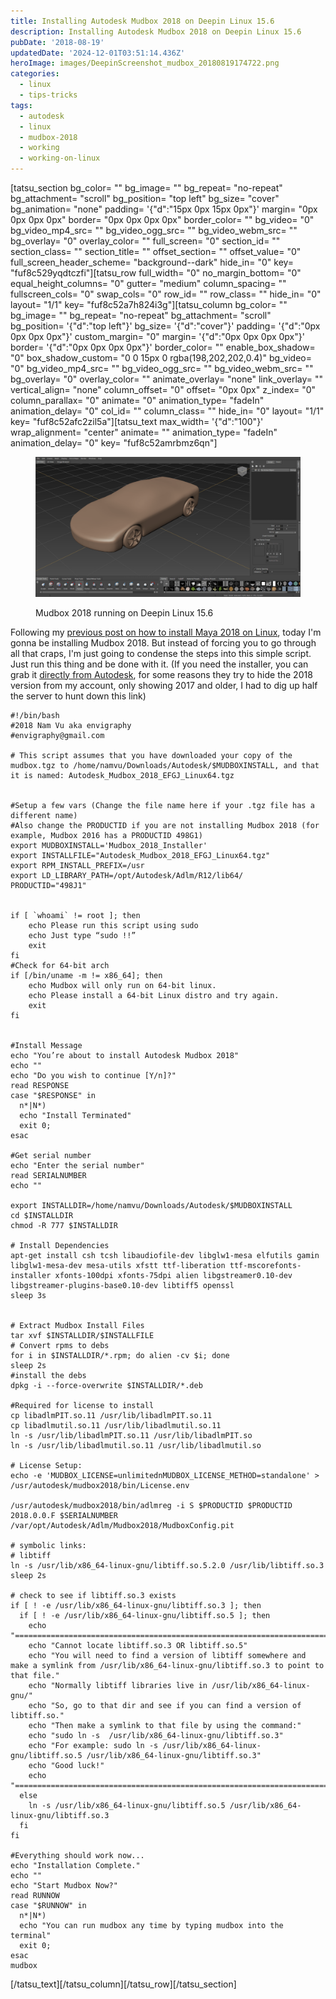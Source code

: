 ```yaml
---
title: Installing Autodesk Mudbox 2018 on Deepin Linux 15.6
description: Installing Autodesk Mudbox 2018 on Deepin Linux 15.6
pubDate: '2018-08-19'
updatedDate: '2024-12-01T03:51:14.436Z'
heroImage: images/DeepinScreenshot_mudbox_20180819174722.png
categories:
  - linux
  - tips-tricks
tags:
  - autodesk
  - linux
  - mudbox-2018
  - working
  - working-on-linux
---
```


\[tatsu\_section bg\_color= "" bg\_image= "" bg\_repeat= "no-repeat" bg\_attachment= "scroll" bg\_position= "top left" bg\_size= "cover" bg\_animation= "none" padding= '{"d":"15px 0px 15px 0px"}' margin= "0px 0px 0px 0px" border= "0px 0px 0px 0px" border\_color= "" bg\_video= "0" bg\_video\_mp4\_src= "" bg\_video\_ogg\_src= "" bg\_video\_webm\_src= "" bg\_overlay= "0" overlay\_color= "" full\_screen= "0" section\_id= "" section\_class= "" section\_title= "" offset\_section= "" offset\_value= "0" full\_screen\_header\_scheme= "background--dark" hide\_in= "0" key= "fuf8c529yqdtczfi"\]\[tatsu\_row full\_width= "0" no\_margin\_bottom= "0" equal\_height\_columns= "0" gutter= "medium" column\_spacing= "" fullscreen\_cols= "0" swap\_cols= "0" row\_id= "" row\_class= "" hide\_in= "0" layout= "1/1" key= "fuf8c52a7h824i3g"\]\[tatsu\_column bg\_color= "" bg\_image= "" bg\_repeat= "no-repeat" bg\_attachment= "scroll" bg\_position= '{"d":"top left"}' bg\_size= '{"d":"cover"}' padding= '{"d":"0px 0px 0px 0px"}' custom\_margin= "0" margin= '{"d":"0px 0px 0px 0px"}' border= '{"d":"0px 0px 0px 0px"}' border\_color= "" enable\_box\_shadow= "0" box\_shadow\_custom= "0 0 15px 0 rgba(198,202,202,0.4)" bg\_video= "0" bg\_video\_mp4\_src= "" bg\_video\_ogg\_src= "" bg\_video\_webm\_src= "" bg\_overlay= "0" overlay\_color= "" animate\_overlay= "none" link\_overlay= "" vertical\_align= "none" column\_offset= "0" offset= "0px 0px" z\_index= "0" column\_parallax= "0" animate= "0" animation\_type= "fadeIn" animation\_delay= "0" col\_id= "" column\_class= "" hide\_in= "0" layout= "1/1" key= "fuf8c52afc2zil5a"\]\[tatsu\_text max\_width= '{"d":"100"}' wrap\_alignment= "center" animate= "" animation\_type= "fadeIn" animation\_delay= "0" key= "fuf8c52amrbmz6qn"\]

<figure>

![](images/DeepinScreenshot_mudbox_20180819174722.png)

<figcaption>

Mudbox 2018 running on Deepin Linux 15.6

</figcaption>

</figure>

Following my [previous post on how to install Maya 2018 on Linux](https://namvu.net/2018/08/17/installing-autodesk-maya-2018-update-3-on-deepin-linux-15-6/), today I'm gonna be installing Mudbox 2018. But instead of forcing you to go through all that craps, I'm just going to condense the steps into this simple script. Just run this thing and be done with it. (If you need the installer, you can grab it [directly from Autodesk](http://trial2.autodesk.com/NET18SWDLD/2018/MBXPRO/ESD/Autodesk_Mudbox_2018_EFGJ_Linux64.tgz), for some reasons they try to hide the 2018 version from my account, only showing 2017 and older, I had to dig up half the server to hunt down this link) <!--more-->

```
#!/bin/bash
#2018 Nam Vu aka envigraphy
#envigraphy@gmail.com

# This script assumes that you have downloaded your copy of the mudbox.tgz to /home/namvu/Downloads/Autodesk/$MUDBOXINSTALL, and that it is named: Autodesk_Mudbox_2018_EFGJ_Linux64.tgz


#Setup a few vars (Change the file name here if your .tgz file has a different name)
#Also change the PRODUCTID if you are not installing Mudbox 2018 (for example, Mudbox 2016 has a PRODUCTID 498G1)
export MUDBOXINSTALL='Mudbox_2018_Installer'
export INSTALLFILE="Autodesk_Mudbox_2018_EFGJ_Linux64.tgz"
export RPM_INSTALL_PREFIX=/usr
export LD_LIBRARY_PATH=/opt/Autodesk/Adlm/R12/lib64/
PRODUCTID="498J1"


if [ `whoami` != root ]; then
    echo Please run this script using sudo
    echo Just type “sudo !!”
    exit
fi
#Check for 64-bit arch
if [/bin/uname -m != x86_64]; then
    echo Mudbox will only run on 64-bit linux. 
    echo Please install a 64-bit Linux distro and try again.
    exit
fi


#Install Message
echo "You’re about to install Autodesk Mudbox 2018"
echo ""
echo "Do you wish to continue [Y/n]?"
read RESPONSE
case "$RESPONSE" in
  n*|N*)
  echo "Install Terminated"
  exit 0;
esac

#Get serial number
echo "Enter the serial number"
read SERIALNUMBER
echo ""

export INSTALLDIR=/home/namvu/Downloads/Autodesk/$MUDBOXINSTALL
cd $INSTALLDIR
chmod -R 777 $INSTALLDIR

# Install Dependencies
apt-get install csh tcsh libaudiofile-dev libglw1-mesa elfutils gamin libglw1-mesa-dev mesa-utils xfstt ttf-liberation ttf-mscorefonts-installer xfonts-100dpi xfonts-75dpi alien libgstreamer0.10-dev libgstreamer-plugins-base0.10-dev libtiff5 openssl
sleep 3s


# Extract Mudbox Install Files
tar xvf $INSTALLDIR/$INSTALLFILE
# Convert rpms to debs
for i in $INSTALLDIR/*.rpm; do alien -cv $i; done
sleep 2s
#install the debs
dpkg -i --force-overwrite $INSTALLDIR/*.deb

#Required for license to install
cp libadlmPIT.so.11 /usr/lib/libadlmPIT.so.11
cp libadlmutil.so.11 /usr/lib/libadlmutil.so.11
ln -s /usr/lib/libadlmPIT.so.11 /usr/lib/libadlmPIT.so
ln -s /usr/lib/libadlmutil.so.11 /usr/lib/libadlmutil.so

# License Setup:
echo -e 'MUDBOX_LICENSE=unlimitednMUDBOX_LICENSE_METHOD=standalone' > /usr/autodesk/mudbox2018/bin/License.env

/usr/autodesk/mudbox2018/bin/adlmreg -i S $PRODUCTID $PRODUCTID 2018.0.0.F $SERIALNUMBER /var/opt/Autodesk/Adlm/Mudbox2018/MudboxConfig.pit
 
# symbolic links:
# libtiff
ln -s /usr/lib/x86_64-linux-gnu/libtiff.so.5.2.0 /usr/lib/libtiff.so.3
sleep 2s

# check to see if libtiff.so.3 exists
if [ ! -e /usr/lib/x86_64-linux-gnu/libtiff.so.3 ]; then
  if [ ! -e /usr/lib/x86_64-linux-gnu/libtiff.so.5 ]; then
    echo "=========================================================================================="
    echo "Cannot locate libtiff.so.3 OR libtiff.so.5"
    echo "You will need to find a version of libtiff somewhere and make a symlink from /usr/lib/x86_64-linux-gnu/libtiff.so.3 to point to that file."
    echo "Normally libtiff libraries live in /usr/lib/x86_64-linux-gnu/"
    echo "So, go to that dir and see if you can find a version of libtiff.so."
    echo "Then make a symlink to that file by using the command:"
    echo "sudo ln -s  /usr/lib/x86_64-linux-gnu/libtiff.so.3"
    echo "For example: sudo ln -s /usr/lib/x86_64-linux-gnu/libtiff.so.5 /usr/lib/x86_64-linux-gnu/libtiff.so.3"
    echo "Good luck!"
    echo "=========================================================================================="
  else
    ln -s /usr/lib/x86_64-linux-gnu/libtiff.so.5 /usr/lib/x86_64-linux-gnu/libtiff.so.3
  fi
fi
 
#Everything should work now... 
echo "Installation Complete."
echo ""
echo "Start Mudbox Now?"
read RUNNOW
case "$RUNNOW" in
  n*|N*)
  echo "You can run mudbox any time by typing mudbox into the terminal"
  exit 0;
esac
mudbox
```

\[/tatsu\_text\]\[/tatsu\_column\]\[/tatsu\_row\]\[/tatsu\_section\]
